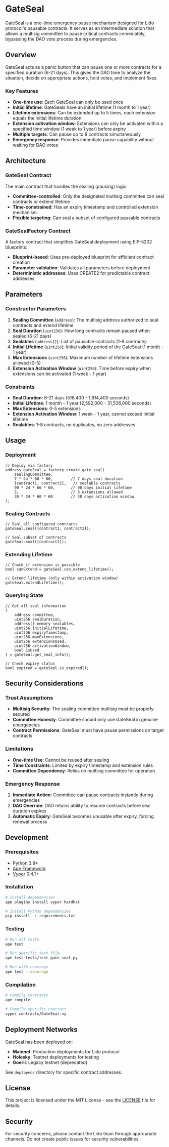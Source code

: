 # GateSeal

GateSeal is a one-time emergency pause mechanism designed for Lido protocol's pausable contracts. It serves as an intermediate solution that allows a multisig committee to pause critical contracts immediately, bypassing the DAO vote process during emergencies.

## Overview

GateSeal acts as a panic button that can pause one or more contracts for a specified duration (6-21 days). This gives the DAO time to analyze the situation, decide on appropriate actions, hold votes, and implement fixes.

### Key Features

- **One-time use**: Each GateSeal can only be used once
- **Initial lifetime**: GateSeals have an initial lifetime (1 month to 1 year)
- **Lifetime extensions**: Can be extended up to 5 times, each extension equals the initial lifetime duration
- **Extension activation window**: Extensions can only be activated within a specified time window (1 week to 1 year) before expiry
- **Multiple targets**: Can pause up to 8 contracts simultaneously
- **Emergency response**: Provides immediate pause capability without waiting for DAO votes

## Architecture

### GateSeal Contract

The main contract that handles the sealing (pausing) logic:

- **Committee-controlled**: Only the designated multisig committee can seal contracts or extend lifetime
- **Time-constrained**: Has an expiry timestamp and controlled extension mechanism
- **Flexible targeting**: Can seal a subset of configured pausable contracts

### GateSealFactory Contract

A factory contract that simplifies GateSeal deployment using EIP-5202 blueprints:

- **Blueprint-based**: Uses pre-deployed blueprint for efficient contract creation
- **Parameter validation**: Validates all parameters before deployment
- **Deterministic addresses**: Uses CREATE2 for predictable contract addresses

## Parameters

### Constructor Parameters

1. **Sealing Committee** (`address`): The multisig address authorized to seal contracts and extend lifetime
2. **Seal Duration** (`uint256`): How long contracts remain paused when sealed (6-21 days)
3. **Sealables** (`address[]`): List of pausable contracts (1-8 contracts)
4. **Initial Lifetime** (`uint256`): Initial validity period of the GateSeal (1 month - 1 year)
5. **Max Extensions** (`uint256`): Maximum number of lifetime extensions allowed (0-5)
6. **Extension Activation Window** (`uint256`): Time before expiry when extensions can be activated (1 week - 1 year)

### Constraints

- **Seal Duration**: 6-21 days (518,400 - 1,814,400 seconds)
- **Initial Lifetime**: 1 month - 1 year (2,592,000 - 31,536,000 seconds)
- **Max Extensions**: 0-5 extensions
- **Extension Activation Window**: 1 week - 1 year, cannot exceed initial lifetime
- **Sealables**: 1-8 contracts, no duplicates, no zero addresses

## Usage

### Deployment

```solidity
// Deploy via factory
address gateSeal = factory.create_gate_seal(
    sealingCommittee,
    7 * 24 * 60 * 60,        // 7 days seal duration
    [contract1, contract2],   // sealable contracts
    90 * 24 * 60 * 60,       // 90 days initial lifetime
    3,                       // 3 extensions allowed
    30 * 24 * 60 * 60        // 30 days activation window
);
```

### Sealing Contracts

```solidity
// Seal all configured contracts
gateSeal.seal([contract1, contract2]);

// Seal subset of contracts
gateSeal.seal([contract1]);
```

### Extending Lifetime

```solidity
// Check if extension is possible
bool canExtend = gateSeal.can_extend_lifetime();

// Extend lifetime (only within activation window)
gateSeal.extendLifetime();
```

### Querying State

```solidity
// Get all seal information
(
    address committee,
    uint256 sealDuration,
    address[] memory sealables,
    uint256 initialLifetime,
    uint256 expiryTimestamp,
    uint256 maxExtensions,
    uint256 extensionsUsed,
    uint256 activationWindow,
    bool isUsed
) = gateSeal.get_seal_info();

// Check expiry status
bool expired = gateSeal.is_expired();
```

## Security Considerations

### Trust Assumptions

- **Multisig Security**: The sealing committee multisig must be properly secured
- **Committee Honesty**: Committee should only use GateSeal in genuine emergencies
- **Contract Permissions**: GateSeal must have pause permissions on target contracts

### Limitations

- **One-time Use**: Cannot be reused after sealing
- **Time Constraints**: Limited by expiry timestamp and extension rules
- **Committee Dependency**: Relies on multisig committee for operation

### Emergency Response

1. **Immediate Action**: Committee can pause contracts instantly during emergencies
2. **DAO Override**: DAO retains ability to resume contracts before seal duration expires
3. **Automatic Expiry**: GateSeal becomes unusable after expiry, forcing renewal process

## Development

### Prerequisites

- Python 3.8+
- [Ape Framework](https://docs.apeworx.io/ape/stable/)
- [Vyper](https://vyper.readthedocs.io/) 0.4.1+

### Installation

```bash
# Install dependencies
ape plugins install vyper hardhat

# Install Python dependencies
pip install -r requirements.txt
```

### Testing

```bash
# Run all tests
ape test

# Run specific test file
ape test tests/test_gate_seal.py

# Run with coverage
ape test --coverage
```

### Compilation

```bash
# Compile contracts
ape compile

# Compile specific contract
vyper contracts/GateSeal.vy
```

## Deployment Networks

GateSeal has been deployed on:

- **Mainnet**: Production deployments for Lido protocol
- **Holesky**: Testnet deployments for testing
- **Goerli**: Legacy testnet (deprecated)

See `deployed/` directory for specific contract addresses.

## License

This project is licensed under the MIT License - see the [LICENSE](LICENSE) file for details.

## Security

For security concerns, please contact the Lido team through appropriate channels. Do not create public issues for security vulnerabilities.
